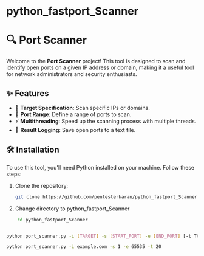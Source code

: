 # python_fastport_Scanner

# 🔍 Port Scanner

Welcome to the **Port Scanner** project! This tool is designed to scan and identify open ports on a given IP address or domain, making it a useful tool for network administrators and security enthusiasts.

## ✨ Features

- 📝 **Target Specification**: Scan specific IPs or domains.
- 🚀 **Port Range**: Define a range of ports to scan.
- ⚡ **Multithreading**: Speed up the scanning process with multiple threads.
- 💾 **Result Logging**: Save open ports to a text file.

## 🛠️ Installation

To use this tool, you'll need Python installed on your machine. Follow these steps:

1. Clone the repository:
   ```bash
   git clone https://github.com/pentesterkaran/python_fastport_Scanner.git

2. Change directory to python_fastport_Scanner
```sh
    cd python_fastport_Scanner 
```


```sh pip install -r requirements.txt 
```

```sh
python port_scanner.py -i [TARGET] -s [START_PORT] -e [END_PORT] [-t THREADS]
```

```sh
python port_scanner.py -i example.com -s 1 -e 65535 -t 20
```